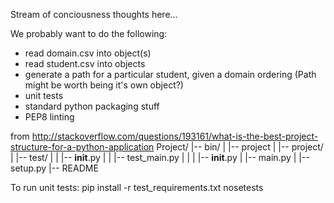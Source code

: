 Stream of conciousness thoughts here...

We probably want to do the following:
- read domain.csv into object(s)
- read student.csv into objects
- generate a path for a particular student, given a domain ordering
(Path might be worth being it's own object?)
- unit tests
- standard python packaging stuff
- PEP8 linting

from http://stackoverflow.com/questions/193161/what-is-the-best-project-structure-for-a-python-application
Project/
|-- bin/
|   |-- project
|
|-- project/
|   |-- test/
|   |   |-- __init__.py
|   |   |-- test_main.py
|   |
|   |-- __init__.py
|   |-- main.py
|
|-- setup.py
|-- README


To run unit tests:
pip install -r test_requirements.txt
nosetests
